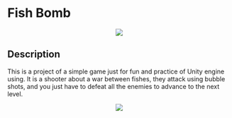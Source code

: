 # Fish Bomb

<p align="center">
  <img src="https://github.com/lousousa/fish-bomb/raw/master/Assets/Images/logo-promo.png">
</p>

## Description

This is a project of a simple game just for fun and practice of Unity engine using. It is a shooter about a war between fishes, they attack using bubble shots, and you just have to defeat all the enemies to advance to the next level.

<p align="center">
  <img src="https://github.com/lousousa/fish-bomb/raw/master/Assets/Images/demo.gif">
</p>
